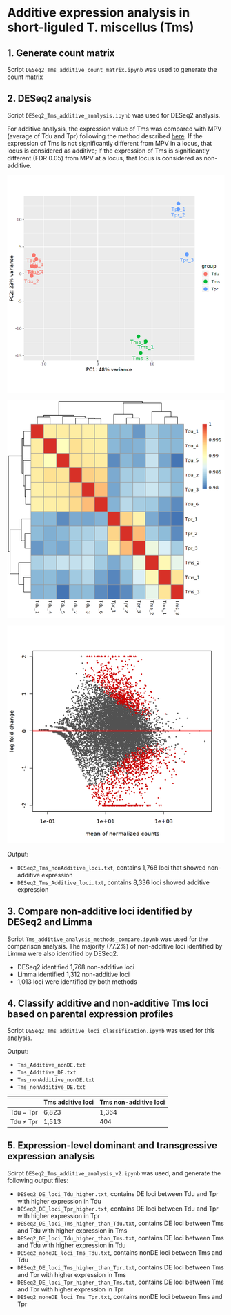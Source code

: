 # Additive expression analysis in short-liguled T. miscellus (Tms)
## 1. Generate count matrix
Script `DESeq2_Tms_additive_count_matrix.ipynb` was used to generate the count matrix

## 2. DESeq2 analysis
Script `DESeq2_Tms_additive_analysis.ipynb` was used for DESeq2 analysis.

For additive analysis, the expression value of Tms was compared with MPV (average of Tdu and Tpr) following the method described [here](https://support.bioconductor.org/p/69104/). If the expression of Tms is not significantly different from MPV in a locus, that locus is considered as additive; if the expression of Tms is significantly different (FDR 0.05) from MPV at a locus, that locus is considered as non-additive.

![PCA plot](https://github.com/GatorShan/Tragopogon-Inflorescence-RNA-seq-Analysis/blob/master/Differential_expression_analysis/Additive_exp_Tms/images/Tms_additive_PCA.png)

![Clustering](https://github.com/GatorShan/Tragopogon-Inflorescence-RNA-seq-Analysis/blob/master/Differential_expression_analysis/Additive_exp_Tms/images/Tms_additive_clustering.png)

![MA plot](https://github.com/GatorShan/Tragopogon-Inflorescence-RNA-seq-Analysis/blob/master/Differential_expression_analysis/Additive_exp_Tms/images/Tms_additive_MA.png)

Output:
  - `DESeq2_Tms_nonAdditive_loci.txt`, contains 1,768 loci that showed non-additive expression
  - `DESeq2_Tms_Additive_loci.txt`, contains 8,336 loci showed additive expression
  

## 3. Compare non-additive loci identified by DESeq2 and Limma
Script `Tms_additive_analysis_methods_compare.ipynb` was used for the comparison analysis. The majority (77.2%) of non-additive loci identified by Limma were also identified by DESeq2.
  - DESeq2 identified 1,768 non-additive loci
  - Limma identified 1,312 non-additive loci
  - 1,013 loci were identified by both methods

## 4. Classify additive and non-additive Tms loci based on parental expression profiles
Script `DESeq2_Tms_additive_loci_classification.ipynb` was used for this analysis.

Output:
  - `Tms_Additive_nonDE.txt`
  - `Tms_Additive_DE.txt`
  - `Tms_nonAdditive_nonDE.txt`
  - `Tms_nonAdditive_DE.txt`

| | Tms additive loci | Tms non-additive loci |
| -- | -- | -- |
| Tdu = Tpr | 6,823 | 1,364 |
| Tdu ≠ Tpr | 1,513 | 404 |

## 5. Expression-level dominant and transgressive expression analysis
Scirpt `DESeq2_Tms_additive_analysis_v2.ipynb` was used, and generate the following output files:
  - `DESeq2_DE_loci_Tdu_higher.txt`, contains DE loci between Tdu and Tpr with higher expression in Tdu
  - `DESeq2_DE_loci_Tpr_higher.txt`, contains DE loci between Tdu and Tpr with higher expression in Tpr
  - `DESeq2_DE_loci_Tms_higher_than_Tdu.txt`, contains DE loci between Tms and Tdu with higher expression in Tms
  - `DESeq2_DE_loci_Tdu_higher_than_Tms.txt`, contains DE loci between Tms and Tdu with higher expression in Tdu
  - `DESeq2_noneDE_loci_Tms_Tdu.txt`, contains nonDE loci between Tms and Tdu
  - `DESeq2_DE_loci_Tms_higher_than_Tpr.txt`, contains DE loci between Tms and Tpr with higher expression in Tms
  - `DESeq2_DE_loci_Tpr_higher_than_Tms.txt`, contains DE loci between Tms and Tpr with higher expression in Tpr
  - `DESeq2_noneDE_loci_Tms_Tpr.txt`, contains nonDE loci between Tms and Tpr





